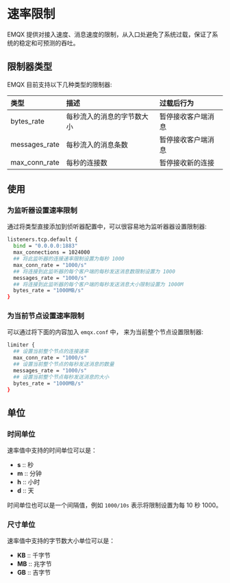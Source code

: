 # 速率限制

EMQX 提供对接入速度、消息速度的限制，从入口处避免了系统过载，保证了系统的稳定和可预测的吞吐。

## 限制器类型

EMQX 目前支持以下几种类型的限制器:

| 类型             | 描述                        | 过载后行为            |
| :-------------- | :------------------------- | :----------------- |
| bytes_rate      | 每秒流入的消息的字节数大小       | 暂停接收客户端消息     |
| messages_rate   | 每秒流入的消息条数             | 暂停接收客户端消息     |
| max_conn_rate   | 每秒的连接数                  | 暂停接收新的连接       |

## 使用

### 为监听器设置速率限制

通过将类型直接添加到侦听器配置中，可以很容易地为监听器器设置限制器:


```bash
listeners.tcp.default {
  bind = "0.0.0.0:1883"
  max_connections = 1024000
  ## 将此监听器的连接速率限制设置为每秒 1000
  max_conn_rate = "1000/s"
  ## 将连接到此监听器的每个客户端的每秒发送消息数限制设置为 1000
  messages_rate = "1000/s"
  ## 将连接到此监听器的每个客户端的每秒发送消息大小限制设置为 1000M
  bytes_rate = "1000MB/s"
}
```

### 为当前节点设置速率限制

可以通过将下面的内容加入 `emqx.conf` 中， 来为当前整个节点设置限制器:


```bash
limiter {
  ## 设置当前整个节点的连接速率
  max_conn_rate = "1000/s"
  ## 设置当前整个节点的每秒发送消息的数量
  messages_rate = "1000/s"
  ## 设置当前整个节点每秒发送消息的大小
  bytes_rate = "1000MB/s"
}
```

## 单位

### 时间单位

速率值中支持的时间单位可以是：

- **s** :: 秒
- **m** :: 分钟
- **h** :: 小时
- **d** :: 天

时间单位也可以是一个间隔值，例如 `1000/10s` 表示将限制设置为每 10 秒 1000。

### 尺寸单位

速率值中支持的字节数大小单位可以是：

- **KB** :: 千字节
- **MB** :: 兆字节
- **GB** :: 吉字节
